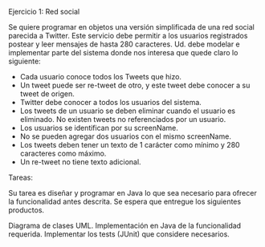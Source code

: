 Ejercicio 1: Red social

Se quiere programar en objetos una versión simplificada de una red social parecida a Twitter. Este servicio debe permitir a los usuarios registrados postear y leer mensajes de hasta 280 caracteres. Ud. debe modelar e implementar parte del sistema donde nos interesa que quede claro lo siguiente:
  - Cada usuario conoce todos los Tweets que hizo.
  - Un tweet puede ser re-tweet de otro, y este tweet debe conocer a su tweet de origen.
  - Twitter debe conocer a todos los usuarios del sistema.
  - Los tweets de un usuario se deben eliminar cuando el usuario es eliminado. No existen tweets no referenciados por un usuario.
  - Los usuarios se identifican por su screenName.
  - No se pueden agregar dos usuarios con el mismo screenName.
  - Los tweets deben tener un texto de 1 carácter como mínimo y 280 caracteres como máximo.
  - Un re-tweet no tiene texto adicional.

Tareas:

Su tarea es diseñar y programar en Java lo que sea necesario para ofrecer la funcionalidad antes descrita. Se espera que entregue los siguientes productos.

Diagrama de clases UML.
Implementación en Java de la funcionalidad requerida.
Implementar los tests (JUnit) que considere necesarios.
